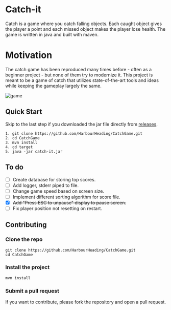 # Catch-it

Catch is a game where you catch falling objects. Each caught object gives the player a point
and each missed object makes the player lose health. The game is written in java and
built with maven.

# Motivation

The catch game has been reproduced many times before - often as a beginner project - but none of them try to modernize it.
This project is meant to be a game of catch that utilizes state-of-the-art tools and ideas while keeping the gameplay largely the same.

![game](https://github.com/HarbourHeading/CatchGame/assets/69332989/3f50022d-11c5-4898-8cd2-0c74659820f8)

## Quick Start

Skip to the last step if you downloaded the jar file directly from [releases](https://github.com/HarbourHeading/catch-it/releases/latest).

```
1. git clone https://github.com/HarbourHeading/CatchGame.git
2. cd CatchGame
3. mvn install
4. cd target
5. java -jar catch-it.jar
```

## To do

- [ ] Create database for storing top scores.
- [ ] Add logger, stderr piped to file.
- [ ] Change game speed based on screen size.
- [ ] Implement different sorting algorithm for score file.
- [X] ~~Add "Press ESC to unpause" display to pause screen.~~
- [ ] Fix player position not resetting on restart.

## Contributing

### Clone the repo

```
git clone https://github.com/HarbourHeading/CatchGame.git
cd CatchGame
```

### Install the project

```
mvn install
```

### Submit a pull request

If you want to contribute, please fork the repository and open a pull request.
